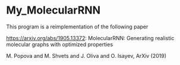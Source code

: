 # My_MolecularRNN

This program is a reimplementation of the following paper

https://arxiv.org/abs/1905.13372: MolecularRNN: Generating realistic molecular graphs with optimized properties

M. Popova and M. Shvets and J. Oliva and O. Isayev, ArXiv (2019)
